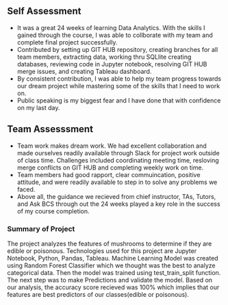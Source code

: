 ## Self Assessment

* It was a great 24 weeks of learning Data Analytics. With the skills I gained through the course, I was able to collborate with my team and complete final project successfully.
* Contributed by setting up GIT HUB repository, creating branches for all team members, extracting data, working thru SQLlite creating databases, reviewing code in  Jupyter notebook, resolving GIT HUB merge issues, and creating Tableau dashboard.
* By consistent contribution, I was able to help my team progress towards our dream project while mastering some of the skills that I need to work on.
* Public speaking is my biggest fear and I have done that with confidence on my last day.

## Team Assesssment

* Team work makes dream work. We had excellent collaboration and made ourselves readily available through Slack for project work outside of class time. Challenges included coordinating meeting time, resloving merge conflicts on GIT HUB and completing weekly work on time.
* Team members had good rapport, clear commuincation, positive attitude, and were readily available to step in to solve any problems we faced.
* Above all, the guidance we recieved from chief instructor, TAs, Tutors, and Ask BCS  through out the 24 weeks  played a key role in the success of my course completion.


### Summary of Project

The project analyzes the features of mushrooms to determine if they are edible or poisonous. Technologies used for this project are Jupyter Notebook, Python, Pandas, Tableau. Machine Learning Model was created using Random Forest Classifier which we thought was the best to analyze categorical data. Then the model was trained using test_train_split function. The next step was to make Predictions and validate the model. Based on our analysis, the accuracy score recieved was 100% which implies that our features are best predictors of our classes(edible or poisonous).
